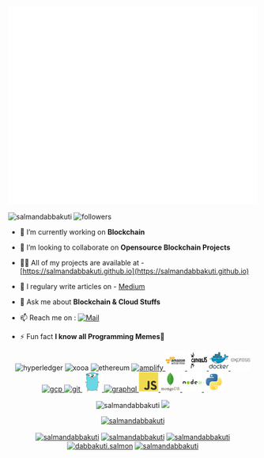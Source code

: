 <!-- Banner-->
![Metrics](https://github.com/Salmandabbakuti/Salmandabbakuti/blob/master/github-metrics.svg)

<!-- Badges-->
<p align="left"> <img src="https://komarev.com/ghpvc/?username=salmandabbakuti" alt="salmandabbakuti" /> 
<img src="https://img.shields.io/badge/dynamic/json?color=brightgreen&label=Followers&query=followers&url=https://api.github.com/users/Salmandabbakuti" alt="followers" /></p>

<!-- Summary/Portfolio-->

- 🔭 I’m currently working on **Blockchain**

- 👯 I’m looking to collaborate on **Opensource Blockchain Projects**

- 👨‍💻 All of my projects are available at - [https://salmandabbakuti.github.io](https://salmandabbakuti.github.io)

- 📝 I regulary write articles on - [Medium](https://salmandabbakuti.medium.com)

- 💬 Ask me about **Blockchain & Cloud Stuffs**

- 📫 Reach me on : 
[![Mail](https://img.shields.io/badge/-dabbakuti.salman@gmail.com-gray?style=flat&logo=gmail&logoColor=red&link=https://www.linkedin.com/in/salman-dabbakuti-400479135/)](mailto:dabbakuti.salman@gmail.com)

- ⚡ Fun fact **I know all Programming Memes🤩**

<!--Top Languages and Technologies-->

<p align="center">
<img src="https://www.vectorlogo.zone/logos/hyperledger/hyperledger-icon.svg" alt="hyperledger" width="40" height="40"/>
  <img src="https://status.xooa.com/kt6Eed6xNvSV" alt="xooa" width="45" height="20"/>
<img src="https://www.vectorlogo.zone/logos/ethereum/ethereum-icon.svg" alt="ethereum" width="40" height="40"/>
<a href="https://aws.amazon.com/amplify/" target="_blank"> <img src="https://docs.amplify.aws/assets/logo-dark.svg" alt="amplify" width="40" height="40"/> </a> <a href="https://aws.amazon.com" target="_blank"> <img src="https://raw.githubusercontent.com/devicons/devicon/master/icons/amazonwebservices/amazonwebservices-original-wordmark.svg" alt="aws" width="40" height="40"/> </a> <a href="https://canvasjs.com" target="_blank"> <img src="https://raw.githubusercontent.com/Hardik0307/Hardik0307/master/assets/canvasjs-charts.svg" alt="canvasjs" width="40" height="40"/> </a> <a href="https://www.w3schools.com/cs/" target="_blank"><a href="https://www.docker.com/" target="_blank"> <img src="https://raw.githubusercontent.com/devicons/devicon/master/icons/docker/docker-original-wordmark.svg" alt="docker" width="40" height="40"/> </a> <a href="https://expressjs.com" target="_blank"> <img src="https://raw.githubusercontent.com/devicons/devicon/master/icons/express/express-original-wordmark.svg" alt="express" width="40" height="40"/> </a> <a href="https://cloud.google.com" target="_blank"> <img src="https://www.vectorlogo.zone/logos/google_cloud/google_cloud-icon.svg" alt="gcp" width="40" height="40"/> </a> <a href="https://git-scm.com/" target="_blank"> <img src="https://www.vectorlogo.zone/logos/git-scm/git-scm-icon.svg" alt="git" width="40" height="40"/> </a> <a href="https://golang.org" target="_blank"> <img src="https://raw.githubusercontent.com/devicons/devicon/master/icons/go/go-original.svg" alt="go" width="40" height="40"/> </a> <a href="https://graphql.org" target="_blank"> <img src="https://www.vectorlogo.zone/logos/graphql/graphql-icon.svg" alt="graphql" width="40" height="40"/> </a> <a href="https://developer.mozilla.org/en-US/docs/Web/JavaScript" target="_blank"> <img src="https://raw.githubusercontent.com/devicons/devicon/master/icons/javascript/javascript-original.svg" alt="javascript" width="40" height="40"/> </a> <a href="https://www.mongodb.com/" target="_blank"> <img src="https://raw.githubusercontent.com/devicons/devicon/master/icons/mongodb/mongodb-original-wordmark.svg" alt="mongodb" width="40" height="40"/> </a> <a href="https://nodejs.org" target="_blank"> <img src="https://raw.githubusercontent.com/devicons/devicon/master/icons/nodejs/nodejs-original-wordmark.svg" alt="nodejs" width="40" height="40"/> </a> <a href="https://www.python.org" target="_blank"> <img src="https://raw.githubusercontent.com/devicons/devicon/master/icons/python/python-original.svg" alt="python" width="40" height="40"/> </a> </p>
  
  <!--GitHub Stats-->
  
<p align="center"> <img src="https://github-readme-stats.vercel.app/api?username=salmandabbakuti&show_icons=true&count_private=true" alt="salmandabbakuti" />
<img src ="https://github-readme-stats.vercel.app/api/top-langs/?username=Salmandabbakuti&hide=html,css&layout=compact"></p>
<p align="center"> <a href="https://github.com/ryo-ma/github-profile-trophy"><img src="https://github-profile-trophy.vercel.app/?username=salmandabbakuti" alt="salmandabbakuti" /></a> </p>

<!--Social Channels Links-->

<p align="center">
  <a href="https://in.linkedin.com/in/salman-dabbakuti-400479135" target="blank"><img align="center" src="https://cdn.jsdelivr.net/npm/simple-icons@3.0.1/icons/linkedin.svg" alt="salmandabbakuti" height="20" width="20" /></a>
<a href="https://dev.to/salmandabbakuti" target="blank"><img align="center" src="https://cdn.jsdelivr.net/npm/simple-icons@3.0.1/icons/dev-dot-to.svg" alt="salmandabbakuti" height="20" width="20" /></a>
<a href="https://twitter.com/salmandabbakuti" target="blank"><img align="center" src="https://cdn.jsdelivr.net/npm/simple-icons@3.0.1/icons/twitter.svg" alt="salmandabbakuti" height="20" width="20" /></a>
<a href="https://fb.com/dabbakuti.salmon" target="blank"><img align="center" src="https://cdn.jsdelivr.net/npm/simple-icons@3.0.1/icons/facebook.svg" alt="dabbakuti.salmon" height="20" width="20" /></a>
<a href="https://medium.com/@Salmandabbakuti" target="blank"><img align="center" src="https://cdn.jsdelivr.net/npm/simple-icons@3.0.1/icons/medium.svg" alt="salmandabbakuti" height="20" width="20" /></a>
</p>

<!-- Note: Some logos I've used here are a trademark logos of the respective Companies.-->
